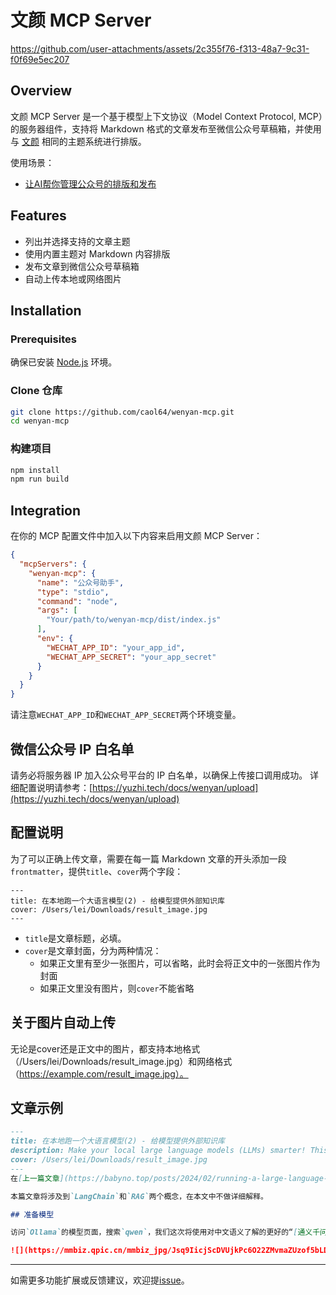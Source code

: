 # 文颜 MCP Server

https://github.com/user-attachments/assets/2c355f76-f313-48a7-9c31-f0f69e5ec207

## Overview

文颜 MCP Server 是一个基于模型上下文协议（Model Context Protocol, MCP）的服务器组件，支持将 Markdown 格式的文章发布至微信公众号草稿箱，并使用与 [文颜](https://yuzhi.tech/wenyan) 相同的主题系统进行排版。

使用场景：

- [让AI帮你管理公众号的排版和发布](https://babyno.top/posts/2025/06/let-ai-help-you-manage-your-gzh-layout-and-publishing/)

## Features

- 列出并选择支持的文章主题
- 使用内置主题对 Markdown 内容排版
- 发布文章到微信公众号草稿箱
- 自动上传本地或网络图片

## Installation

### Prerequisites

确保已安装 [Node.js](https://nodejs.org/) 环境。

### Clone 仓库

```bash
git clone https://github.com/caol64/wenyan-mcp.git
cd wenyan-mcp
```

### 构建项目

```bash
npm install
npm run build
```

## Integration

在你的 MCP 配置文件中加入以下内容来启用文颜 MCP Server：

```json
{
  "mcpServers": {
    "wenyan-mcp": {
      "name": "公众号助手",
      "type": "stdio",
      "command": "node",
      "args": [
        "Your/path/to/wenyan-mcp/dist/index.js"
      ],
      "env": {
        "WECHAT_APP_ID": "your_app_id",
        "WECHAT_APP_SECRET": "your_app_secret"
      }
    }
  }
}
```

请注意`WECHAT_APP_ID`和`WECHAT_APP_SECRET`两个环境变量。

## 微信公众号 IP 白名单

请务必将服务器 IP 加入公众号平台的 IP 白名单，以确保上传接口调用成功。
详细配置说明请参考：[https://yuzhi.tech/docs/wenyan/upload](https://yuzhi.tech/docs/wenyan/upload)

## 配置说明

为了可以正确上传文章，需要在每一篇 Markdown 文章的开头添加一段`frontmatter`，提供`title`、`cover`两个字段：

```
---
title: 在本地跑一个大语言模型(2) - 给模型提供外部知识库
cover: /Users/lei/Downloads/result_image.jpg
---
```

- `title`是文章标题，必填。
- `cover`是文章封面，分为两种情况：
  - 如果正文里有至少一张图片，可以省略，此时会将正文中的一张图片作为封面
  - 如果正文里没有图片，则`cover`不能省略

## 关于图片自动上传

无论是cover还是正文中的图片，都支持本地格式（/Users/lei/Downloads/result_image.jpg）和网络格式（https://example.com/result_image.jpg）。

## 文章示例

```markdown
---
title: 在本地跑一个大语言模型(2) - 给模型提供外部知识库
description: Make your local large language models (LLMs) smarter! This guide shows how to use LangChain and RAG to let them retrieve data from external knowledge bases, improving answer accuracy.
cover: /Users/lei/Downloads/result_image.jpg
---
在[上一篇文章](https://babyno.top/posts/2024/02/running-a-large-language-model-locally/)里，我们展示了如何通过Ollama这款工具，在本地运行大型语言模型。本篇文章将着重介绍下如何让模型从外部知识库中检索定制数据，来提升大型语言模型的准确性，让它看起来更“智能”。

本篇文章将涉及到`LangChain`和`RAG`两个概念，在本文中不做详细解释。

## 准备模型

访问`Ollama`的模型页面，搜索`qwen`，我们这次将使用对中文语义了解的更好的“[通义千问](https://ollama.com/library/qwen:7b)”模型进行实验。

![](https://mmbiz.qpic.cn/mmbiz_jpg/Jsq9IicjScDVUjkPc6O22ZMvmaZUzof5bLDjMyLg2HeAXd0icTvlqtL7oiarSlOicTtiaiacIxpVOV1EeMKl96PhRPPw/640?wx_fmt=jpeg)
```

---

如需更多功能扩展或反馈建议，欢迎提[issue](https://github.com/caol64/wenyan-mcp/issues)。
